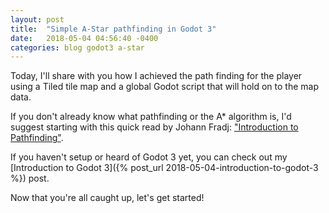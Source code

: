 ```yaml
---
layout: post
title:  "Simple A-Star pathfinding in Godot 3"
date:   2018-05-04 04:56:40 -0400
categories: blog godot3 a-star
---
```


Today, I'll share with you how I achieved the path finding for the player
using a Tiled tile map and a global Godot script that will hold on to the map
data.

If you don't already know what pathfinding or the A* algorithm is, I'd suggest
starting with this quick read by Johann Fradj: ["Introduction to Pathfinding"](https://www.raywenderlich.com/4946/introduction-to-a-pathfinding).

If you haven't setup or heard of Godot 3 yet, you can check out my [Introduction to Godot
3]({% post_url 2018-05-04-introduction-to-godot-3 %}) post.

Now that you're all caught up, let's get started!


